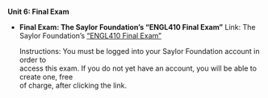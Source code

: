 **Unit 6: Final Exam** <span id="6"></span> 
-   **Final Exam: The Saylor Foundation’s “ENGL410 Final Exam”**
    Link: The Saylor Foundation’s [“ENGL410 Final
    Exam”](http://school.saylor.org/mod/quiz/view.php?id=1555)  
      
     Instructions: You must be logged into your Saylor Foundation
    account in order to  
     access this exam. If you do not yet have an account, you will be
    able to create one, free  
     of charge, after clicking the link.


